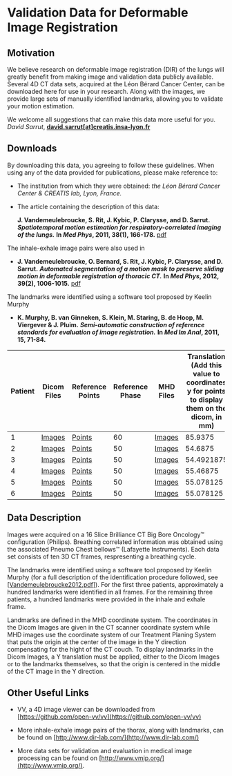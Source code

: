 # Validation Data for Deformable Image Registration

## Motivation

We believe research on deformable image registration (DIR) of the lungs will greatly benefit from making image and validation data publicly available. Several 4D CT data sets, acquired at the Léon Bérard Cancer Center, can be downloaded here for use in your research. Along with the images, we provide large sets of manually identified landmarks, allowing you to validate your motion estimation.

We welcome all suggestions that can make this data more useful for you.  _David Sarrut_,  **[david.sarrut[at]creatis.insa-lyon.fr](mailto:david.sarrut@creatis.insa-lyon.fr)**


## Downloads

By downloading this data, you agreeing to follow these guidelines. When using any of the data provided for publications, please make reference to:

-   The institution from which they were obtained:  _the Léon Bérard Cancer Center & CREATIS lab, Lyon, France._
    
-   The article containing the description of this data:
    
    **J. Vandemeulebroucke, S. Rit, J. Kybic, P. Clarysse, and D. Sarrut.**  _**Spatiotemporal motion estimation for respiratory-correlated imaging of the lungs.**_  **In  _Med Phys_, 2011, 38(1), 166-178.**  [pdf](https://github.com/open-vv/popi-model/blob/master/Vandemeulebroucke2011.pdf "pdf")
    

The inhale-exhale image pairs were also used in

-   **J. Vandemeulebroucke, O. Bernard, S. Rit, J. Kybic, P. Clarysse, and D. Sarrut.**  _**Automated segmentation of a motion mask to preserve sliding motion in deformable registration of thoracic CT.**_  **In  _Med Phys_, 2012, 39(2), 1006-1015.**  [pdf](https://github.com/open-vv/popi-model/blob/master/Vandemeulebroucke2012.pdf "pdf")
    

The landmarks were identified using a software tool proposed by Keelin Murphy

-   **K. Murphy, B. van Ginneken, S. Klein, M. Staring, B. de Hoop, M. Viergever & J. Pluim.**  _**Semi-automatic construction of reference standards for evaluation of image registration.**_  **In  _Med Im Anal_, 2011, 15, 71-84.**
    

| Patient | Dicom Files | Reference Points | Reference Phase | MHD Files | Translation (Add this value to coordinates y for points to display them on the dicom, in mm) |
| ------- | -------------- | ------ | ------ | ------ | ------ |
| 1       | [Images](http://www.creatis.insa-lyon.fr/~srit/POPI/MedPhys11/bl/dcm) | [Points](http://www.creatis.insa-lyon.fr/~srit/POPI/MedPhys11/bl/pts) | 60 | [Images](http://www.creatis.insa-lyon.fr/~srit/POPI/MedPhys11/bl/mhd) | 85.9375 |
| 2       | [Images](http://www.creatis.insa-lyon.fr/~srit/POPI/MedPhys11/ng/dcm) | [Points](http://www.creatis.insa-lyon.fr/~srit/POPI/MedPhys11/ng/pts) | 50 | [Images](http://www.creatis.insa-lyon.fr/~srit/POPI/MedPhys11/ng/mhd) | 54.6875 |
| 3       | [Images](http://www.creatis.insa-lyon.fr/~srit/POPI/MedPhys11/dx/dcm) | [Points](http://www.creatis.insa-lyon.fr/~srit/POPI/MedPhys11/dx/pts) | 50 | [Images](http://www.creatis.insa-lyon.fr/~srit/POPI/MedPhys11/dx/mhd) | 54.4921875 |
| 4       | [Images](http://www.creatis.insa-lyon.fr/~srit/POPI/MedPhys11/gt/dcm) | [Points](http://www.creatis.insa-lyon.fr/~srit/POPI/MedPhys11/gt/pts) | 50 | [Images](http://www.creatis.insa-lyon.fr/~srit/POPI/MedPhys11/gt/mhd) | 55.46875 |
| 5       | [Images](http://www.creatis.insa-lyon.fr/~srit/POPI/MedPhys11/mm2/dcm) | [Points](http://www.creatis.insa-lyon.fr/~srit/POPI/MedPhys11/mm2/pts) | 50 | [Images](http://www.creatis.insa-lyon.fr/~srit/POPI/MedPhys11/mm2/mhd) | 55.078125 |
| 6       | [Images](http://www.creatis.insa-lyon.fr/~srit/POPI/MedPhys11/bh/dcm) | [Points](http://www.creatis.insa-lyon.fr/~srit/POPI/MedPhys11/bh/pts) | 50 | [Images](http://www.creatis.insa-lyon.fr/~srit/POPI/MedPhys11/bh/mhd) | 55.078125 |


## Data Description

Images were acquired on a 16 Slice Brilliance CT Big Bore Oncology™ configuration (Philips). Breathing correlated information was obtained using the associated Pneumo Chest bellows™ (Lafayette Instruments). Each data set consists of ten 3D CT frames, respresenting a breathing cycle.

The landmarks were identified using a software tool proposed by Keelin Murphy (for a full description of the identification procedure followed, see  [[Vandemeulebroucke2012.pdf](https://github.com/open-vv/popi-model/blob/master/Vandemeulebroucke2012.pdf "[Vandemeulebroucke2012.pdf")]). For the first three patients, approximately a hundred landmarks were identified in all frames. For the remaining three patients, a hundred landmarks were provided in the inhale and exhale frame.

 Landmarks are defined in the MHD coordinate system. The coordinates in the Dicom Images are given in the CT scanner coordinate system while MHD images use the coordinate system of our Treatment Planing System that puts the origin at the center of the image in the Y direction compensating for the hight of the CT couch. To display landmarks in the Dicom Images, a Y translation must be applied, either to the Dicom Images or to the landmarks themselves, so that the origin is centered in the middle of the CT image in the Y direction.

## Other Useful Links

-   VV, a 4D image viewer can be downloaded from  [https://github.com/open-vv/vv](https://github.com/open-vv/vv)
    
-   More inhale-exhale image pairs of the thorax, along with landmarks, can be found on  [http://www.dir-lab.com/](http://www.dir-lab.com/)
    
-   More data sets for validation and evaluation in medical image processing can be found on  [http://www.vmip.org/](http://www.vmip.org/).



